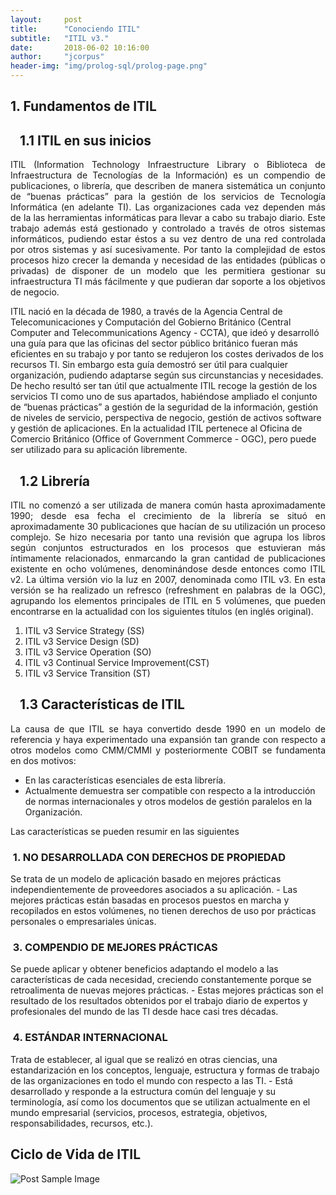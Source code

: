 ```yaml
---
layout:     post
title:      "Conociendo ITIL"
subtitle:   "ITIL v3."
date:       2018-06-02 10:16:00
author:     "jcorpus"
header-img: "img/prolog-sql/prolog-page.png"
---
```


<h2 class="section-heading">1. Fundamentos de ITIL</h2>
<h2>&nbsp;&nbsp; 1.1 ITIL en sus inicios</h2>
<p style="text-align:justify;">ITIL (Information Technology Infraestructure Library o Biblioteca de Infraestructura de Tecnologías de la Información) 
es un compendio de publicaciones, o librería, que describen de manera sistemática un conjunto de “buenas prácticas” para 
la gestión de los servicios de Tecnología Informática (en adelante TI). Las organizaciones cada vez dependen más de la las
herramientas informáticas para llevar a cabo su trabajo diario. Este trabajo además está gestionado y controlado a través 
de otros sistemas informáticos, pudiendo estar éstos a su vez dentro de una red controlada por otros sistemas y así sucesivamente. 
Por tanto la complejidad de estos procesos hizo crecer la demanda y necesidad de las entidades (públicas o privadas) de disponer
de un modelo que les permitiera gestionar su infraestructura TI más fácilmente y que pudieran dar soporte a los objetivos de negocio.</p>
<p style="text-aligh:justify;">ITIL nació en la década de 1980, a través de la Agencia Central de Telecomunicaciones y Computación del Gobierno Británico (Central Computer and Telecommunications Agency - CCTA), que ideó y desarrolló una guía para que las oficinas del sector público británico fueran más eficientes en su trabajo y por tanto se redujeron los costes derivados de los recursos TI. Sin embargo esta guía demostró ser útil para cualquier organización, pudiendo adaptarse según sus circunstancias y necesidades. De hecho resultó ser tan útil que actualmente ITIL recoge la gestión de los servicios TI como uno de sus apartados, habiéndose ampliado el conjunto de “buenas prácticas” a gestión de la seguridad de la información, gestión de niveles de servicio, perspectiva de negocio, gestión de activos software y gestión de aplicaciones. 
En la actualidad ITIL pertenece al Oficina de Comercio Británico (Office of Government Commerce - OGC), pero puede ser utilizado para su aplicación libremente.
</p>
<h2 class="section-heading">&nbsp;&nbsp; 1.2 Librería</h2>
<p style="text-align:justify;">
ITIL no comenzó a ser utilizada de manera común hasta aproximadamente 1990; desde esa fecha el crecimiento de la librería se situó en aproximadamente 30 publicaciones que hacían de su utilización un proceso complejo. Se hizo necesaria por tanto una revisión que agrupa los libros según conjuntos estructurados en los procesos que estuvieran más íntimamente relacionados, enmarcando la gran cantidad de publicaciones existente en ocho volúmenes, denominándose desde entonces como ITIL v2. 
La última versión vio la luz en 2007, denominada como ITIL v3. En esta versión se ha realizado un refresco (refreshment en palabras de la OGC), agrupando los elementos principales de ITIL en 5 volúmenes, que pueden encontrarse en la actualidad con los siguientes títulos (en inglés original).
</p>

<ol>
<li>ITIL v3 Service Strategy (SS)</li>
<li>ITIL v3 Service Design (SD)</li>
<li>ITIL v3 Service Operation (SO)</li>
<li>ITIL v3 Continual Service Improvement(CST) </li>
<li>ITIL v3 Service Transition (ST)</li>
</ol>
<h2 class="section-heading">&nbsp;&nbsp; 1.3 Características de ITIL</h2>
<p style="text-align:justify;">La causa de que ITIL se haya convertido desde 1990 en un modelo de referencia y haya experimentado una expansión tan grande con respecto a otros modelos como CMM/CMMI y posteriormente COBIT se fundamenta en dos motivos:</p>
<ul>
<li>En las características esenciales de esta librería.</li>
<li>Actualmente demuestra ser compatible con respecto a la introducción de normas internacionales y otros modelos de gestión paralelos en la Organización.</li>
</ul>
<p>Las características se pueden resumir en las siguientes<p/>

<h3>&nbsp;1. NO DESARROLLADA CON DERECHOS DE PROPIEDAD </h3>
<p>Se trata de un modelo de aplicación basado en mejores prácticas independientemente de proveedores asociados a su aplicación. - Las mejores prácticas están basadas en procesos puestos en marcha y recopilados en estos volúmenes, no tienen derechos de uso por prácticas personales o empresariales únicas.</p>
<h3>&nbsp;3. COMPENDIO DE MEJORES PRÁCTICAS</h3>
<p>Se puede aplicar y obtener beneficios adaptando el modelo a las características de cada necesidad, creciendo constantemente porque se retroalimenta de nuevas mejores prácticas. - Estas mejores prácticas son el resultado de los resultados obtenidos por el trabajo diario de expertos y profesionales del mundo de las TI desde hace casi tres décadas. </p>
<h3>&nbsp;4. ESTÁNDAR INTERNACIONAL </h3>
<p>Trata de establecer, al igual que se realizó en otras ciencias, una estandarización en los conceptos, lenguaje, estructura y formas de trabajo de las organizaciones en todo el mundo con respecto a las TI. - Está desarrollado y responde a la estructura común del lenguaje y su terminología, así como los documentos que se utilizan actualmente en el mundo empresarial (servicios, procesos, estrategia, objetivos, responsabilidades, recursos, etc.).</p>
<h2 class="section-heading">Ciclo de Vida de ITIL</h2>
<img src="{{ site.baseurl }}/img/itil/flujo%20de%20funcionamiento%20itil.png" alt="Post Sample Image">
<br>

